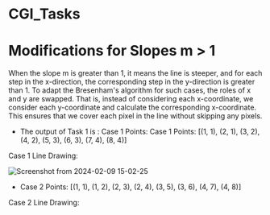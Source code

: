 # CGI_Tasks

# Modifications for Slopes m > 1

When the slope m is greater than 1, it means the line is steeper, and for each step in the x-direction, the corresponding step in the y-direction is greater than 1. To adapt the Bresenham's algorithm for such cases, the roles of x and y are swapped. That is, instead of considering each x-coordinate, we consider each y-coordinate and calculate the corresponding x-coordinate. This ensures that we cover each pixel in the line without skipping any pixels.

* The output of Task 1 is : Case 1 Points: Case 1 Points: [(1, 1), (2, 1), (3, 2), (4, 2), (5, 3), (6, 3), (7, 4), (8, 4)]

Case 1 Line Drawing:


![Screenshot from 2024-02-09 15-02-25](https://github.com/BijonDurjoy/CGI/assets/94054428/fd6c0220-7ee2-4692-b8bb-bb15039057a0)

* Case 2 Points: [(1, 1), (1, 2), (2, 3), (2, 4), (3, 5), (3, 6), (4, 7), (4, 8)]

Case 2 Line Drawing: 